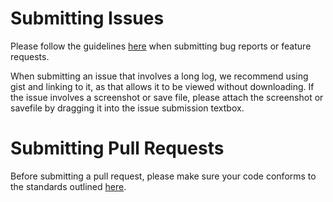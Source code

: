 
Submitting Issues
=================

Please follow the guidelines [here](https://wiki.wesnoth.org/ReportingBugs) when submitting bug reports or feature requests.

When submitting an issue that involves a long log, we recommend using gist and linking to it, as that allows it to be viewed without downloading. If the issue involves a screenshot or save file, please attach the screenshot or savefile by dragging it into the issue submission textbox.

Submitting Pull Requests
========================

Before submitting a pull request, please make sure your code conforms to the standards outlined [here](https://wiki.wesnoth.org/CodingStandards).
